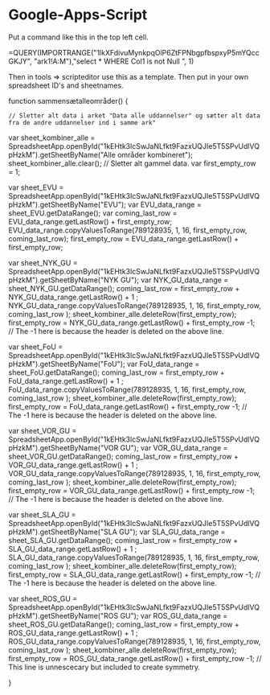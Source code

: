 # Google-Apps-Script

Put a command like this in the top left cell. 

=QUERY(IMPORTRANGE("1lkXFdivuMynkpqOlP6ZtFPNbgpfbspxyP5mYQccGKJY", "ark1!A:M"),"select * WHERE Col1 is not Null ", 1)


Then in tools => scripteditor use this as a template. Then put in your own spreadsheet ID's and sheetnames.






function sammensætalleområder() {
    
    // Sletter alt data i arket "Data alle uddannelser" og sætter alt data fra de andre uddannelser ind i samme ark"

  var sheet_kombiner_alle = SpreadsheetApp.openById("1kEHtk3lcSwJaNLfkt9FazxUQJIe5T5SPvUdlVQpHzkM").getSheetByName("Alle områder kombineret"); 
  sheet_kombiner_alle.clear(); // Sletter alt gammel data. 
  var first_empty_row = 1;
  
    
  var sheet_EVU = SpreadsheetApp.openById("1kEHtk3lcSwJaNLfkt9FazxUQJIe5T5SPvUdlVQpHzkM").getSheetByName("EVU");
  var EVU_data_range = sheet_EVU.getDataRange();
  var coming_last_row = EVU_data_range.getLastRow() + first_empty_row;
  EVU_data_range.copyValuesToRange(789128935, 1, 16, first_empty_row, coming_last_row);
  first_empty_row = EVU_data_range.getLastRow() + first_empty_row;
  
  
  var sheet_NYK_GU = SpreadsheetApp.openById("1kEHtk3lcSwJaNLfkt9FazxUQJIe5T5SPvUdlVQpHzkM").getSheetByName("NYK GU");
  var NYK_GU_data_range = sheet_NYK_GU.getDataRange();
  coming_last_row = first_empty_row + NYK_GU_data_range.getLastRow() + 1 ;
  NYK_GU_data_range.copyValuesToRange(789128935, 1, 16, first_empty_row, coming_last_row );
  sheet_kombiner_alle.deleteRow(first_empty_row);
  first_empty_row = NYK_GU_data_range.getLastRow() + first_empty_row -1; // The -1 here is because the header is deleted on the above line.
  
  
  var sheet_FoU = SpreadsheetApp.openById("1kEHtk3lcSwJaNLfkt9FazxUQJIe5T5SPvUdlVQpHzkM").getSheetByName("FoU");
  var FoU_data_range = sheet_FoU.getDataRange();
  coming_last_row = first_empty_row + FoU_data_range.getLastRow() + 1 ;
  FoU_data_range.copyValuesToRange(789128935, 1, 16, first_empty_row, coming_last_row );
  sheet_kombiner_alle.deleteRow(first_empty_row);
  first_empty_row = FoU_data_range.getLastRow() + first_empty_row -1; // The -1 here is because the header is deleted on the above line.
  
  
  var sheet_VOR_GU = SpreadsheetApp.openById("1kEHtk3lcSwJaNLfkt9FazxUQJIe5T5SPvUdlVQpHzkM").getSheetByName("VOR GU");
  var VOR_GU_data_range = sheet_VOR_GU.getDataRange();
  coming_last_row = first_empty_row + VOR_GU_data_range.getLastRow() + 1 ;
  VOR_GU_data_range.copyValuesToRange(789128935, 1, 16, first_empty_row, coming_last_row );
  sheet_kombiner_alle.deleteRow(first_empty_row);
  first_empty_row = VOR_GU_data_range.getLastRow() + first_empty_row -1; // The -1 here is because the header is deleted on the above line.
  
  
  var sheet_SLA_GU = SpreadsheetApp.openById("1kEHtk3lcSwJaNLfkt9FazxUQJIe5T5SPvUdlVQpHzkM").getSheetByName("SLA GU");
  var SLA_GU_data_range = sheet_SLA_GU.getDataRange();
  coming_last_row = first_empty_row + SLA_GU_data_range.getLastRow() + 1 ;
  SLA_GU_data_range.copyValuesToRange(789128935, 1, 16, first_empty_row, coming_last_row );
  sheet_kombiner_alle.deleteRow(first_empty_row);
  first_empty_row = SLA_GU_data_range.getLastRow() + first_empty_row -1; // The -1 here is because the header is deleted on the above line.
  
  
  var sheet_ROS_GU = SpreadsheetApp.openById("1kEHtk3lcSwJaNLfkt9FazxUQJIe5T5SPvUdlVQpHzkM").getSheetByName("ROS GU");
  var ROS_GU_data_range = sheet_ROS_GU.getDataRange();
  coming_last_row = first_empty_row + ROS_GU_data_range.getLastRow() + 1 ;
  ROS_GU_data_range.copyValuesToRange(789128935, 1, 16, first_empty_row, coming_last_row );
  sheet_kombiner_alle.deleteRow(first_empty_row);
  first_empty_row = ROS_GU_data_range.getLastRow() + first_empty_row -1; // This line is unnescecary but included to create symmetry. 
  
}
